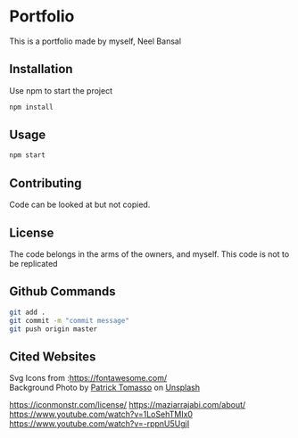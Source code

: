 # Portfolio

This is a portfolio made by myself, Neel Bansal

## Installation

Use npm to start the project

```bash
npm install
```

## Usage

```python
npm start
```

## Contributing

Code can be looked at but not copied.

## License

The code belongs in the arms of the owners, and myself. This code is not to be replicated

## Github Commands

```bash
git add .
git commit -m "commit message"
git push origin master
```

## Cited Websites

Svg Icons from :https://fontawesome.com/ <br />
Background Photo by <a href="https://unsplash.com/@impatrickt?utm_source=unsplash&utm_medium=referral&utm_content=creditCopyText">Patrick Tomasso</a> on <a href="https://unsplash.com/s/photos/news-paper?utm_source=unsplash&utm_medium=referral&utm_content=creditCopyText">Unsplash</a>

https://iconmonstr.com/license/
https://maziarrajabi.com/about/
https://www.youtube.com/watch?v=1LoSehTMIx0
https://www.youtube.com/watch?v=-rppnU5UgjI
